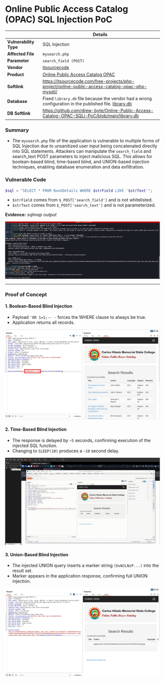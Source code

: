 # Online Public Access Catalog (OPAC) SQL Injection PoC

|             | Details |
|-------------------|---------|
| **Vulnerability Type** | SQL Injection |
| **Affected File** | `mysearch.php` |
| **Parameter** | `search_field (POST)` |
| **Vendor** | [itsourcecode](https://itsourcecode.com/) |
| **Product** | [Online Public Access Catalog OPAC](https://itsourcecode.com/free-projects/php-project/online-public-access-catalog-opac-php-mysqli/) |
| **Softlink** | https://itsourcecode.com/free-projects/php-project/online-public-access-catalog-opac-php-mysqli/ |
| **Database** | Fixed `library.db` file because the vendor had a wrong configuration in the published file. [library.db](https://github.com/drew-byte/Online-Public-Access-Catalog-OPAC-SQLi-PoC/blob/main/library.db) |
| **DB Softlink** | https://github.com/drew-byte/Online-Public-Access-Catalog-OPAC-SQLi-PoC/blob/main/library.db |


### Summary
-  The ``mysearch.php`` file of the application is vulnerable to multiple forms of SQL Injection due to unsanitized user input being concatenated directly into SQL statements. Attackers can manipulate the ``search_field`` and search_text POST parameters to inject malicious SQL. This allows for boolean-based blind, time-based blind, and UNION-based injection techniques, enabling database enumeration and data exfiltration.

### Vulnerable Code
```php
$sql = "SELECT * FROM BookDetails WHERE $strField LIKE '$strText'";
```

-  ``$strField`` comes from ``$_POST['search_field']`` and is not whitelisted.
-  ``$strText`` comes from ``$_POST['search_text']`` and is not parameterized.

**Evidence:** *sqlmap output*

![](./sqlmap.png)

---

### Proof of Concept
#### 1. Boolean-Based Blind Injection
-  Payload ``'OR 1=1;-- -`` forces the WHERE clause to always be true.
-  Application returns all records.

![](./boolean.png)

#### 2. Time-Based Blind Injection
-  The response is delayed by ``~5`` seconds, confirming execution of the injected SQL function.
-  Changing to ``SLEEP(10)`` produces a ``~10`` second delay.

![](./time.gif)

#### 3. Union-Based Blind Injection
-  The injected UNION query inserts a marker string ``(UvWJLNzP...)`` into the result set.
-  Marker appears in the application response, confirming full UNION injection.

![](./union.png)
